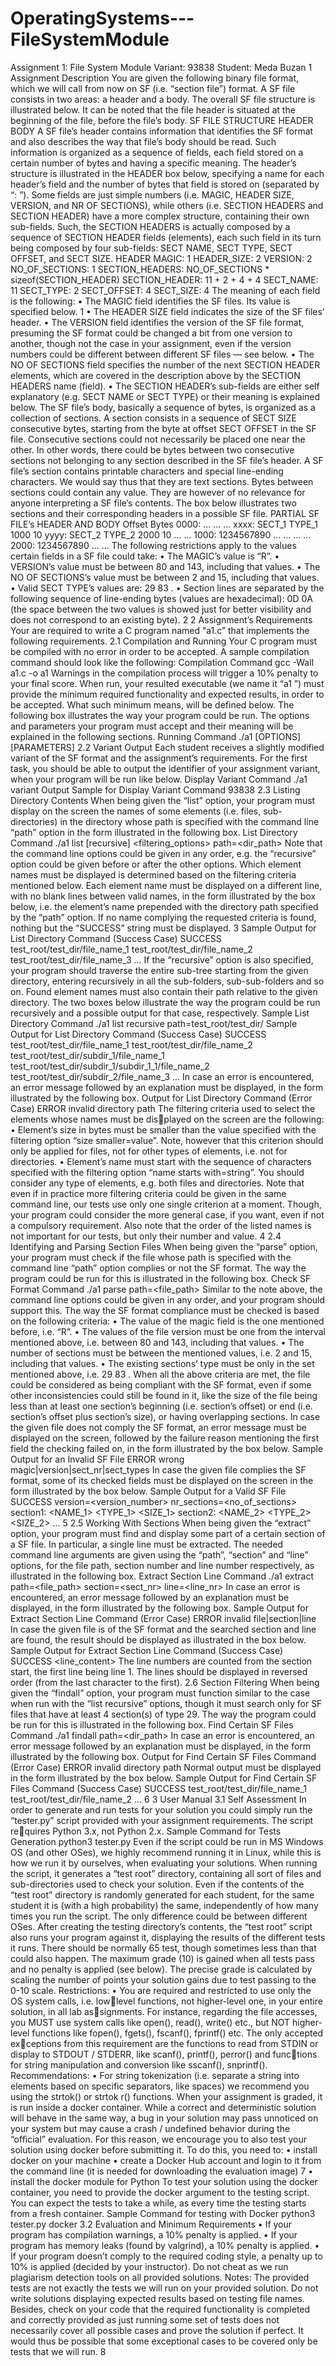 # OperatingSystems---FileSystemModule

Assignment 1: File System Module
Variant: 93838
Student: Meda Buzan
1 Assignment Description
You are given the following binary file format, which we will call from now on
SF (i.e. “section file”) format. A SF file consists in two areas: a header and
a body. The overall SF file structure is illustrated below. It can be noted that
the file header is situated at the beginning of the file, before the file’s body.
SF FILE STRUCTURE
HEADER
BODY
A SF file’s header contains information that identifies the SF format and also
describes the way that file’s body should be read. Such information is organized
as a sequence of fields, each field stored on a certain number of bytes and having
a specific meaning. The header’s structure is illustrated in the HEADER box
below, specifying a name for each header’s field and the number of bytes that
field is stored on (separated by “: ”). Some fields are just simple numbers (i.e.
MAGIC, HEADER SIZE, VERSION, and NR OF SECTIONS), while others
(i.e. SECTION HEADERS and SECTION HEADER) have a more complex
structure, containing their own sub-fields. Such, the SECTION HEADERS
is actually composed by a sequence of SECTION HEADER fields (elements),
each such field in its turn being composed by four sub-fields: SECT NAME,
SECT TYPE, SECT OFFSET, and SECT SIZE.
HEADER
MAGIC: 1
HEADER_SIZE: 2
VERSION: 2
NO_OF_SECTIONS: 1
SECTION_HEADERS: NO_OF_SECTIONS * sizeof(SECTION_HEADER)
SECTION_HEADER: 11 + 2 + 4 + 4
SECT_NAME: 11
SECT_TYPE: 2
SECT_OFFSET: 4
SECT_SIZE: 4
The meaning of each field is the following:
• The MAGIC field identifies the SF files. Its value is specified below.
1
• The HEADER SIZE field indicates the size of the SF files’ header.
• The VERSION field identifies the version of the SF file format, presuming
the SF format could be changed a bit from one version to another, though
not the case in your assignment, even if the version numbers could be
different between different SF files — see below.
• The NO OF SECTIONS field specifies the number of the next SECTION HEADER
elements, which are covered in the description above by the SECTION HEADERS
name (field).
• The SECTION HEADER’s sub-fields are either self explanatory (e.g. SECT NAME
or SECT TYPE) or their meaning is explained below.
The SF file’s body, basically a sequence of bytes, is organized as a collection
of sections. A section consists in a sequence of SECT SIZE consecutive bytes,
starting from the byte at offset SECT OFFSET in the SF file. Consecutive
sections could not necessarily be placed one near the other. In other words,
there could be bytes between two consecutive sections not belonging to any
section described in the SF file’s header. A SF file’s section contains printable
characters and special line-ending characters. We would say thus that they
are text sections. Bytes between sections could contain any value. They are
however of no relevance for anyone interpreting a SF file’s contents. The box
below illustrates two sections and their corresponding headers in a possible SF
file.
PARTIAL SF FILE’s HEADER AND BODY
Offset Bytes
0000: ...
... ...
xxxx: SECT_1 TYPE_1 1000 10
yyyy: SECT_2 TYPE_2 2000 10
... ...
1000: 1234567890
... ...
... ...
2000: 1234567890
... ...
The following restrictions apply to the values certain fields in a SF file could
take:
• The MAGIC’s value is “R”.
• VERSION’s value must be between 80 and 143, including that values.
• The NO OF SECTIONS’s value must be between 2 and 15, including that
values.
• Valid SECT TYPE’s values are: 29 83 .
• Section lines are separated by the following sequence of line-ending bytes
(values are hexadecimal): 0D 0A (the space between the two values is
showed just for better visibility and does not correspond to an existing
byte).
2
2 Assignment’s Requirements
Your are required to write a C program named “a1.c” that implements the
following requirements.
2.1 Compilation and Running
Your C program must be compiled with no error in order to be accepted. A
sample compilation command should look like the following:
Compilation Command
gcc -Wall a1.c -o a1
Warnings in the compilation process will trigger a 10% penalty to your final
score.
When run, your resulted executable (we name it “a1 ”) must provide the
minimum required functionality and expected results, in order to be
accepted. What such minimum means, will be defined below. The following
box illustrates the way your program could be run. The options and parameters
your program must accept and their meaning will be explained in the following
sections.
Running Command
./a1 [OPTIONS] [PARAMETERS]
2.2 Variant Output
Each student receives a slightly modified variant of the SF format and the
assignment’s requirements. For the first task, you should be able to output the
identifier of your assignment variant, when your program will be run like below.
Display Variant Command
./a1 variant
Output Sample for Display Variant Command
93838
2.3 Listing Directory Contents
When being given the “list” option, your program must display on the screen
the names of some elements (i.e. files, sub-directories) in the directory whose
path is specified with the command line “path” option in the form illustrated
in the following box.
List Directory Command
./a1 list [recursive] <filtering_options> path=<dir_path>
Note that the command line options could be given in any order, e.g. the
“recursive” option could be given before or after the other options.
Which element names must be displayed is determined based on the filtering
criteria mentioned below. Each element name must be displayed on a different
line, with no blank lines between valid names, in the form illustrated by the
box below, i.e. the element’s name prepended with the directory path specified
by the “path” option. If no name complying the requested criteria is found,
nothing but the “SUCCESS” string must be displayed.
3
Sample Output for List Directory Command (Success Case)
SUCCESS
test_root/test_dir/file_name_1
test_root/test_dir/file_name_2
test_root/test_dir/file_name_3
...
If the “recursive” option is also specified, your program should traverse the
entire sub-tree starting from the given directory, entering recursively in all the
sub-folders, sub-sub-folders and so on. Found element names must also contain
their path relative to the given directory. The two boxes below illustrate the
way the program could be run recursively and a possible output for that case,
respectively.
Sample List Directory Command
./a1 list recursive path=test_root/test_dir/
Sample Output for List Directory Command (Success Case)
SUCCESS
test_root/test_dir/file_name_1
test_root/test_dir/file_name_2
test_root/test_dir/subdir_1/file_name_1
test_root/test_dir/subdir_1/subdir_1_1/file_name_2
test_root/test_dir/subdir_2/file_name_3
...
In case an error is encountered, an error message followed by an explanation
must be displayed, in the form illustrated by the following box.
Output for List Directory Command (Error Case)
ERROR
invalid directory path
The filtering criteria used to select the elements whose names must be displayed on the screen are the following:
• Element’s size in bytes must be smaller than the value specified with the
filtering option “size smaller=value”. Note, however that this criterion
should only be applied for files, not for other types of elements, i.e. not
for directories.
• Element’s name must start with the sequence of characters specified with
the filtering option “name starts with=string”. You should consider any
type of elements, e.g. both files and directories.
Note that even if in practice more filtering criteria could be given in the same
command line, our tests use only one single criterion at a moment. Though,
your program could consider the more general case, if you want, even if not a
compulsory requirement.
Also note that the order of the listed names is not important for our tests,
but only their number and value.
4
2.4 Identifying and Parsing Section Files
When being given the “parse” option, your program must check if the file whose
path is specified with the command line “path” option complies or not the SF
format. The way the program could be run for this is illustrated in the following
box.
Check SF Format Command
./a1 parse path=<file_path>
Similar to the note above, the command line options could be given in any
order, and your program should support this.
The way the SF format compliance must be checked is based on the following
criteria:
• The value of the magic field is the one mentioned before, i.e. “R”.
• The values of the file version must be one from the interval mentioned
above, i.e. between 80 and 143, including that values.
• The number of sections must be between the mentioned values, i.e. 2 and
15, including that values.
• The existing sections’ type must be only in the set mentioned above, i.e.
29 83 .
When all the above criteria are met, the file could be considered as being
compliant with the SF format, even if some other inconsistencies could still be
found in it, like the size of the file being less than at least one section’s beginning
(i.e. section’s offset) or end (i.e. section’s offset plus section’s size), or having
overlapping sections.
In case the given file does not comply the SF format, an error message must
be displayed on the screen, followed by the failure reason mentioning the first
field the checking failed on, in the form illustrated by the box below.
Sample Output for an Invalid SF File
ERROR
wrong magic|version|sect_nr|sect_types
In case the given file complies the SF format, some of its checked fields must
be displayed on the screen in the form illustrated by the box below.
Sample Output for a Valid SF File
SUCCESS
version=<version_number>
nr_sections=<no_of_sections>
section1: <NAME_1> <TYPE_1> <SIZE_1>
section2: <NAME_2> <TYPE_2> <SIZE_2>
...
5
2.5 Working With Sections
When being given the “extract” option, your program must find and display
some part of a certain section of a SF file. In particular, a single line must be
extracted. The needed command line arguments are given using the “path”,
“section” and “line” options, for the file path, section number and line number
respectively, as illustrated in the following box.
Extract Section Line Command
./a1 extract path=<file_path> section=<sect_nr> line=<line_nr>
In case an error is encountered, an error message followed by an explanation
must be displayed, in the form illustrated by the following box.
Sample Output for Extract Section Line Command (Error Case)
ERROR
invalid file|section|line
In case the given file is of the SF format and the searched section and line
are found, the result should be displayed as illustrated in the box below.
Sample Output for Extract Section Line Command (Success Case)
SUCCESS
<line_content>
The line numbers are counted from the section start, the first line being line
1.
The lines should be displayed in reversed order (from the last character to
the first).
2.6 Section Filtering
When being given the “findall” option, your program must function similar to
the case when run with the “list recursive” options, though it must search
only for SF files that have at least 4 section(s) of type 29.
The way the program could be run for this is illustrated in the following box.
Find Certain SF Files Command
./a1 findall path=<dir_path>
In case an error is encountered, an error message followed by an explanation
must be displayed, in the form illustrated by the following box.
Output for Find Certain SF Files Command (Error Case)
ERROR
invalid directory path
Normal output must be displayed in the form illustrated by the box below.
Sample Output for Find Certain SF Files Command (Success Case)
SUCCESS
test_root/test_dir/file_name_1
test_root/test_dir/file_name_2
...
6
3 User Manual
3.1 Self Assessment
In order to generate and run tests for your solution you could simply run the
“tester.py” script provided with your assignment requirements. The script requires Python 3.x, not Python 2.x.
Sample Command for Tests Generation
python3 tester.py
Even if the script could be run in MS Windows OS (and other OSes), we
highly recommend running it in Linux, while this is how we run it by ourselves,
when evaluating your solutions.
When running the script, it generates a “test root” directory, containing
all sort of files and sub-directories used to check your solution. Even if the
contents of the “test root” directory is randomly generated for each student, for
the same student it is (with a high probability) the same, independently of how
many times you run the script. The only difference could be between different
OSes.
After creating the testing directory’s contents, the “test root” script also
runs your program against it, displaying the results of the different tests it runs.
There should be normally 65 test, though sometimes less than that could also
happen. The maximum grade (10) is gained when all tests pass and no penalty
is applied (see below). The precise grade is calculated by scaling the number of
points your solution gains due to test passing to the 0-10 scale.
Restrictions:
• You are required and restricted to use only the OS system calls, i.e. lowlevel functions, not higher-level one, in your entire solution, in all lab assignments. For instance, regarding the file accesses, you MUST use system
calls like open(), read(), write() etc., but NOT higher-level functions
like fopen(), fgets(), fscanf(), fprintf() etc. The only accepted exceptions from this requirement are the functions to read from STDIN or
display to STDOUT / STDERR, like scanf(), printf(), perror() and functions for string manipulation and conversion like sscanf(), snprintf().
Recommendations:
• For string tokenization (i.e. separate a string into elements based on
specific separators, like spaces) we recommend you using the strtok()
or strtok r() functions.
When your assignment is graded, it is run inside a docker container. While
a correct and deterministic solution will behave in the same way, a bug in your
solution may pass unnoticed on your system but may cause a crash / undefined
behavior during the “official” evaluation. For this reason, we encourage you to
also test your solution using docker before submitting it. To do this, you need
to:
• install docker on your machine
• create a Docker Hub account and login to it from the command line (it is
needed for downloading the evaluation image)
7
• install the docker module for Python
To test your solution using the docker container, you need to provide the
docker argument to the testing script. You can expect the tests to take a while,
as every time the testing starts from a fresh container.
Sample Command for testing with Docker
python3 tester.py docker
3.2 Evaluation and Minimum Requirements
• If your program has compilation warnings, a 10% penalty is applied.
• If your program has memory leaks (found by valgrind), a 10% penalty
is applied.
• If your program doesn’t comply to the required coding style, a penalty up
to 10% is applied (decided by your instructor).
Do not cheat as we run plagiarism detection tools on all provided solutions.
Notes: The provided tests are not exactly the tests we will run on your
provided solution. Do not write solutions displaying expected results based on
testing file names. Besides, check on your code that the required functionality
is completed and correctly provided as just running some set of tests does not
necessarily cover all possible cases and prove the solution if perfect. It would
thus be possible that some exceptional cases to be covered only be tests that
we will run.
8
